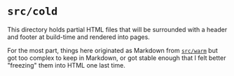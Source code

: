 # `src/cold`

This directory holds partial HTML files that will be surrounded with a header
and footer at build-time and rendered into pages.

For the most part, things here originated as Markdown from [`src/warm`](../warm)
but got too complex to keep in Markdown, or got stable enough that I felt better
"freezing" them into HTML one last time.
